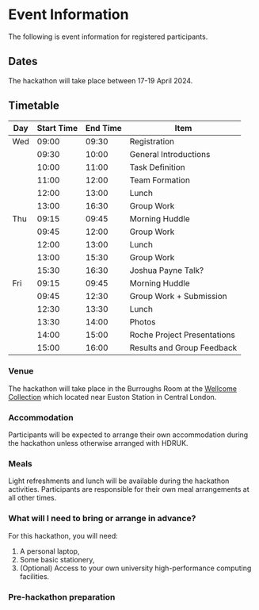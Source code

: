 # Event Information

The following is event information for registered participants.

## Dates

The hackathon will take place between 17-19 April 2024. 

## Timetable

|Day|Start Time|End Time|Item|
|---|----------|--------|----|
|Wed|09:00|09:30|Registration|
|      |09:30|10:00|General Introductions|
|      |10:00|11:00|Task Definition|
|      |11:00|12:00|Team Formation|
|      |12:00|13:00|Lunch|
|      |13:00|16:30|Group Work|
|Thu|09:15|09:45|Morning Huddle|
||09:45|12:00|Group Work|
|      |12:00|13:00|Lunch|
|      |13:00|15:30|Group Work|
|      |15:30|16:30|Joshua Payne Talk?|
|Fri|09:15|09:45|Morning Huddle|
||09:45|12:30|Group Work + Submission|
|      |12:30|13:30|Lunch|
|      |13:30|14:00|Photos|
|      |14:00|15:00|Roche Project Presentations|
|      |15:00|16:00|Results and Group Feedback|


### Venue

The hackathon will take place in the Burroughs Room at the [Wellcome Collection](https://wellcomecollection.org/) which located near Euston Station in Central London.

### Accommodation

Participants will be expected to arrange their own accommodation during the hackathon unless otherwise arranged with HDRUK.

### Meals

Light refreshments and lunch will be available during the hackathon activities. Participants are responsible for their own meal arrangements at all other times.

### What will I need to bring or arrange in advance?

For this hackathon, you will need:

1. A personal laptop,
2. Some basic stationery,
3. (Optional) Access to your own university high-performance computing facilities.

### Pre-hackathon preparation

